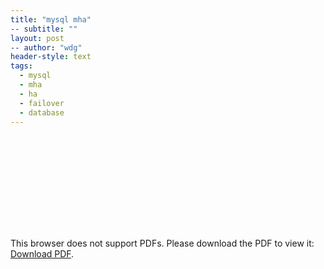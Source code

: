 ```yaml
---
title: "mysql mha"
-- subtitle: ""
layout: post
-- author: "wdg"
header-style: text
tags:
  - mysql
  - mha
  - ha
  - failover
  - database
---
```


<object data="/file/automatedmasterfailover-110413092823-phpapp01.pdf" type="application/pdf" width="1000px" height="710px">
    <embed src="/file/automatedmasterfailover-110413092823-phpapp01.pdf">
        <p>This browser does not support PDFs. Please download the PDF to view it: <a href="/file/automatedmasterfailover-110413092823-phpapp01.pdf">Download PDF</a>.</p>
    </embed>
</object>
